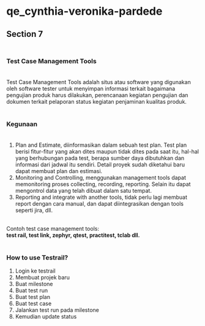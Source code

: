 # qe_cynthia-veronika-pardede

## **Section 7**<br><br>
### **Test Case Management Tools** <br><br>

Test Case Management Tools adalah situs atau software yang digunakan oleh software tester untuk menyimpan informasi terkait bagaimana pengujian produk harus dilakukan, perencanaan kegiatan pengujian dan dokumen terkait pelaporan status kegiatan penjaminan kualitas produk.<br><br>

### **Kegunaan**<br><br>
1. Plan and Estimate, diinformasikan dalam sebuah test plan. Test plan berisi fitur-fitur yang akan dites maupun tidak dites pada saat itu, hal-hal yang berhubungan pada test, berapa sumber daya dibutuhkan dan informasi dari jadwal itu sendiri. Detail proyek sudah diketahui baru dapat membuat plan dan estimasi.
3. Monitoring and Controlling, menggunakan management tools dapat memonitoring proses collecting, recording, reporting. Selain itu dapat mengontrol data yang telah dibuat dalam  satu tempat.
4. Reporting and integrate with another tools,  tidak perlu lagi membuat report dengan cara manual, dan dapat diintegrasikan dengan tools seperti jira, dll. <br><br>

Contoh test case management tools:<br> **test rail, test link, zephyr, qtest, practitest, tclab dll.** <br><br>

### **How to use Testrail?**<br>
1. Login ke testrail
2. Membuat projek baru
3. Buat milestone
4. Buat test run
5. Buat test plan
6. Buat test case
7. Jalankan test run pada milestone
8. Kemudian update status
